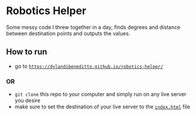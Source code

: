 # Robotics Helper

Some messy code I threw together in a day, finds degrees and distance between destination points and outputs the values.

## How to run

- go to [`https://dylandibeneditto.github.io/robotics-helper/`](https://dylandibeneditto.github.io/robotics-helper/)
### OR
- `git clone` this repo to your computer and simply run on any live server you desire
- make sure to set the destination of your live server to the [`index.html`](./index.html) file

